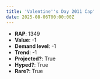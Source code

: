 ```yaml
---
title: 'Valentine''s Day 2011 Cap'
date: 2025-08-06T00:00:00Z
---
```

- **RAP**: 1349
- **Value**: -1
- **Demand level**: -1
- **Trend**: -1
- **Projected?**: True
- **Hyped?**: True
- **Rare?**: True
